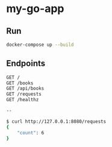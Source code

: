 # my-go-app

## Run

```bash
docker-compose up --build
```

## Endpoints

```bash
GET /
GET /books
GET /api/books
GET /requests
GET /healthz

--

$ curl http://127.0.0.1:8080/requests
{
    "count": 6
}
```
